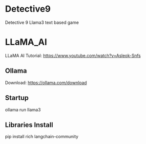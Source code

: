 # Detective9
Detective 9 Llama3 text based game

# LLaMA_AI
LLaMA  AI
Tutorial: https://www.youtube.com/watch?v=Asleok-Snfs

## Ollama
Download: https://ollama.com/download

## Startup
ollama run llama3

## Libraries Install 
pip install rich langchain-community

